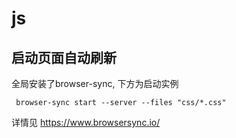# js

## 启动页面自动刷新
全局安装了browser-sync, 下方为启动实例

```
 browser-sync start --server --files "css/*.css"
```

详情见 https://www.browsersync.io/


